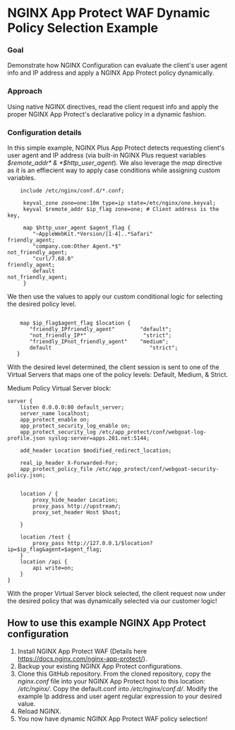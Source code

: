 # NGINX App Protect WAF Dynamic Policy Selection Example 

### Goal 
Demonstrate how NGINX Configuration can evaluate the client's user agent info and IP address and apply a NGINX App Protect policy dynamically.

### Approach 
Using native NGINX directives, read the client request info and apply the proper NGINX App Protect's declarative policy in a dynamic fashion.

### Configuration details 
In this simple example, NGINX Plus App Protect detects requesting client's user agent and IP address (via built-in NGINX Plus request variables *$remote_addr* & *$http_user_agent*). We also leverage the *map* directive as it is an effiecient way to apply case conditions while assigning custom variables.

```nginx
    include /etc/nginx/conf.d/*.conf;

     keyval_zone zone=one:10m type=ip state=/etc/nginx/one.keyval;
     keyval $remote_addr $ip_flag zone=one; # Client address is the key, 

     map $http_user_agent $agent_flag {
        "~AppleWebKit.*Version/[1-4]..*Safari"                                friendly_agent;
        "company.com:Other Agent.*$"                                         not_friendly_agent;
        "curl/7.68.0"                                     friendly_agent;
        default                                           not_friendly_agent;
     }

```

We then use the values to apply our custom conditional logic for selecting the desired policy level. 

```nginx
        
    map $ip_flag$agent_flag $location {
       "friendly_IPfriendly_agent"        "default";
       "not_friendly_IP*"                  "strict";
       "friendly_IPnot_friendly_agent"    "medium";
       default                               "strict";
   }

```

With the desired level determined, the client session is sent to one of the Virtual Servers that maps one of the policy levels: Default, Medium, & Strict. 

Medium Policy Virtual Server block:  
```nginx
server {
    listen 0.0.0.0:80 default_server;
    server_name localhost;
    app_protect_enable on;
    app_protect_security_log_enable on;
    app_protect_security_log /etc/app_protect/conf/webgoat-log-profile.json syslog:server=apps.201.net:5144;

    add_header Location $modified_redirect_location;

    real_ip_header X-Forwarded-For;
    app_protect_policy_file /etc/app_protect/conf/webgoat-security-policy.json;


    location / {
        proxy_hide_header Location;
        proxy_pass http://upstream/;
        proxy_set_header Host $host;

    }

    location /test {
        proxy_pass http://127.0.0.1/$location?ip=$ip_flag&agent=$agent_flag;
    }
    location /api {
        api write=on;
    }
}
```            

With the proper Virtual Server block selected, the client request now under the desired policy that was dynamically selected via our customer logic!

## How to use this example NGINX App Protect configuration 
1. Install NGINX App Protect WAF (Details here https://docs.nginx.com/nginx-app-protect/). 
2. Backup your existing NGINX App Protect configurations.
3. Clone this GitHub repository. From the cloned repository, copy the *nginx.conf* file into your NGINX App Protect host to this location: */etc/nginx/*. Copy the default.conf into */etc/nginx/conf.d/*. Modify the example Ip address and user agent regular expression to your desired value.
4. Reload NGINX.
5. You now have dynamic NGINX App Protect WAF policy selection!
